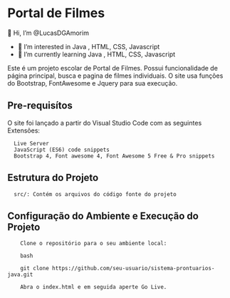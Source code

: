 # Portal de Filmes

👋 Hi, I’m @LucasDGAmorim

- 👀 I’m interested in Java , HTML, CSS, Javascript
- 🌱 I’m currently learning Java , HTML, CSS, Javascript

Este é um projeto escolar de Portal de Filmes. Possui funcionalidade de página principal, busca e pagina de filmes individuais. O site usa funções do Bootstrap, FontAwesome e Jquery para sua execução.

## Pre-requisítos

O site foi lançado a partir do Visual Studio Code com as seguintes Extensões:

```
  Live Server
  JavaScript (ES6) code snippets
  Bootstrap 4, Font awesome 4, Font Awesome 5 Free & Pro snippets
```

## Estrutura do Projeto

```
  src/: Contém os arquivos do código fonte do projeto
```

## Configuração do Ambiente e Execução do Projeto 
```
    Clone o repositório para o seu ambiente local:

    bash

    git clone https://github.com/seu-usuario/sistema-prontuarios-java.git

    Abra o index.html e em seguida aperte Go Live.
```
